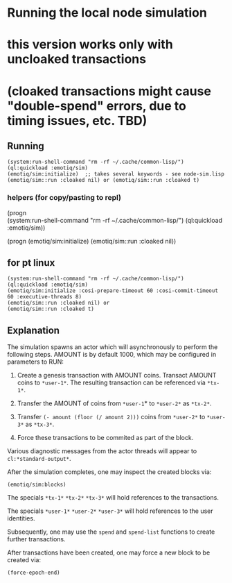 # Running the local node simulation
# this version works only with uncloaked transactions
# (cloaked transactions might cause "double-spend" errors, due to timing issues, etc.  TBD)

## Running

    (system:run-shell-command "rm -rf ~/.cache/common-lisp/")
    (ql:quickload :emotiq/sim)
    (emotiq/sim:initialize)  ;; takes several keywords - see node-sim.lisp
    (emotiq/sim::run :cloaked nil) or (emotiq/sim::run :cloaked t)
    
### helpers (for copy/pasting to repl)

(progn	
  (system:run-shell-command "rm -rf ~/.cache/common-lisp/")
  (ql:quickload :emotiq/sim))

(progn
  (emotiq/sim:initialize)
  (emotiq/sim::run :cloaked nil))
    
## for pt linux
    (system:run-shell-command "rm -rf ~/.cache/common-lisp/")
    (ql:quickload :emotiq/sim)
    (emotiq/sim:initialize :cosi-prepare-timeout 60 :cosi-commit-timeout 60 :executive-threads 8)
    (emotiq/sim::run :cloaked nil) or
    (emotiq/sim::run :cloaked t)

## Explanation    
    
The simulation spawns an actor which will asynchronously to perform
the following steps.  AMOUNT is by default 1000, which may be
configured in parameters to RUN:

  1.  Create a genesis transaction with AMOUNT coins.  Transact AMOUNT
      coins to `*user-1*`.  The resulting transaction can be referenced
      via `*tx-1*`.

  2.  Transfer the AMOUNT of coins from `*user-1`* to `*user-2*` as `*tx-2*`.

  3.  Transfer `(- amount (floor (/ amount 2)))` coins from `*user-2*` to
      `*user-3*` as `*tx-3*`.
  
  4.  Force these transactions to be commited as part of the block.
  
Various diagnostic messages from the actor threads will 
appear to `cl:*standard-output*`.

After the simulation completes, one may inspect the created blocks
via:

    (emotiq/sim:blocks)
    
The specials `*tx-1*` `*tx-2*` `*tx-3*` will hold references to the
transactions.

The specials `*user-1*` `*user-2*` `*user-3*` will hold references to the
user identities.

Subsequently, one may use the `spend` and `spend-list` functions to
create further transactions.  

After transactions have been created, one may force a new block to be
created via:

    (force-epoch-end)
    
    



